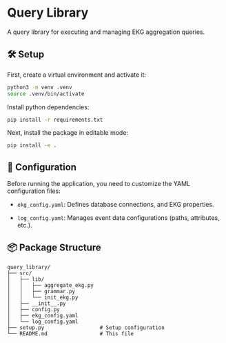 # Query Library  

A query library for executing and managing EKG aggregation queries.  

## 🛠️ Setup  

First, create a virtual environment and activate it:  

```bash
python3 -m venv .venv
source .venv/bin/activate
```

Install python dependencies:
```bash
pip install -r requirements.txt
```

Next, install the package in editable mode:
```bash
pip install -e .
```

## 🔧 Configuration
Before running the application, you need to customize the YAML configuration files:

* `ekg_config.yaml`: Defines database connections, and EKG properties.

* `log_config.yaml`: Manages event data configurations (paths, attributes, etc.).

## 📦 Package Structure  

```
query_library/
├── src/
│   ├── lib/
│   │   ├── aggregate_ekg.py    
│   │   ├── grammar.py         
│   │   └── init_ekg.py               
│   ├── __init__.py               
│   ├── config.py
│   ├── ekg_config.yaml
│   └── log_config.yaml 
├── setup.py                  # Setup configuration
└── README.md                 # This file
```